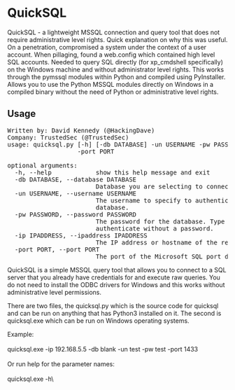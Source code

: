 # QuickSQL

                                                              
QuickSQL - a lightweight MSSQL connection and query tool that does not require  administrative level rights. Quick explanation on why this was useful. On a penetration, compromised a system under the context of a user account. When pillaging, found a web.config which contained high level SQL accounts. Needed to query SQL directly (for xp_cmdshell specifically) on the Windows machine and without administrator level rights. This works through the pymssql modules within Python and compiled using PyInstaller. Allows you to use the Python MSSQL modules directly on Windows in a compiled binary without the need of Python or administrative level rights. 

## Usage
<pre>
Written by: David Kennedy (@HackingDave)
Company: TrustedSec (@TrustedSec)
usage: quicksql.py [-h] [-db DATABASE] -un USERNAME -pw PASSWORD -ip IPADDRESS
                   -port PORT

optional arguments:
  -h, --help            show this help message and exit
  -db DATABASE, --database DATABASE
                        Database you are selecting to connect to.
  -un USERNAME, --username USERNAME
                        The username to specify to authenticate to the
                        database.
  -pw PASSWORD, --password PASSWORD
                        The password for the database. Type blank to
                        authenticate without a password.
  -ip IPADDRESS, --ipaddress IPADDRESS
                        The IP address or hostname of the remote SQL server.
  -port PORT, --port PORT
                        The port of the Microsoft SQL port default is 1433.
</pre>
QuickSQL is a simple MSSQL query tool that allows you to connect to a SQL server that you already have credentials for and execute raw queries. You do not need to install the ODBC drivers for Windows and this works without administrative level permissions. 

There are two files, the quicksql.py which is the source code for quicksql and can be run on anything that has Python3 installed on it. The second is quicksql.exe which can be run on Windows operating systems.

Example:\
\
quicksql.exe -ip 192.168.5.5 -db blank -un test -pw test -port 1433\
\
Or run help for the parameter names:\
\
quicksql.exe -h\
